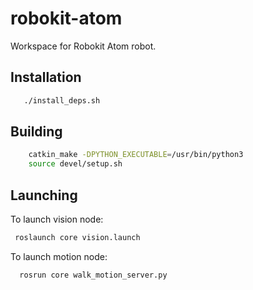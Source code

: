 # robokit-atom
Workspace for Robokit Atom robot. 

## Installation
 
 ```bash
    ./install_deps.sh
 ```

## Building

```bash 
    catkin_make -DPYTHON_EXECUTABLE=/usr/bin/python3
    source devel/setup.sh
```

## Launching

To launch vision node:

```bash
 roslaunch core vision.launch
```

To launch motion node:

```bash
  rosrun core walk_motion_server.py
```



